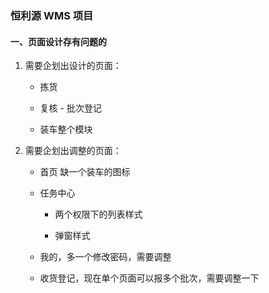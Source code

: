 ### 恒利源 WMS 项目

#### 一、页面设计存有问题的

1. 需要企划出设计的页面：
   
   - 拣货
   
   - 复核 - 批次登记
   
   - 装车整个模块

2. 需要企划出调整的页面：
   
   - 首页 缺一个装车的图标
   
   - 任务中心
     
     - 两个权限下的列表样式
     
     - 弹窗样式
   
   - 我的，多一个修改密码，需要调整
   
   - 收货登记，现在单个页面可以报多个批次，需要调整一下
